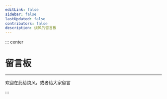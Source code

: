 ```yaml
---
editLink: false
sidebar: false
lastUpdated: false
contributors: false
description: 烧风的留言板
---
```



::: center

# 留言板
---

欢迎在此给烧风，或者给大家留言

:::